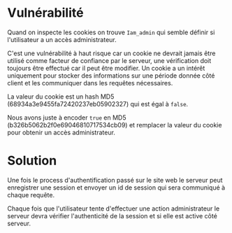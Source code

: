 # Vulnérabilité

Quand on inspecte les cookies on trouve `Iam_admin` qui semble définir si l'utilisateur a un accès administrateur.

C'est une vulnérabilité à haut risque car un cookie ne devrait jamais être utilisé comme facteur de confiance par le serveur, une vérification doit toujours être effectué car il peut être modifier.
Un cookie a un intérêt uniquement pour stocker des informations sur une période donnée côté client et les communiquer dans les requêtes nécessaires.

La valeur du cookie est un hash MD5 (68934a3e9455fa72420237eb05902327) qui est égal à `false`.

Nous avons juste à encoder `true` en MD5 (b326b5062b2f0e69046810717534cb09) et remplacer la valeur du cookie pour obtenir un accès administrateur.

# Solution

Une fois le process d'authentification passé sur le site web le serveur peut enregistrer une session et envoyer un id de session qui sera communiqué à chaque requête.

Chaque fois que l'utilisateur tente d'effectuer une action administrateur le serveur devra vérifier l'authenticité de la session et si elle est active côté serveur.
